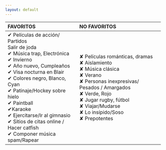 ```yaml
---
layout: default
---
```

|FAVORITOS | NO FAVORITOS | 
|:----------------------|:------------------|
| ✔ Películas de acción/ Partidos<br>Salir de joda<br> ✔ Música trap, Electrónica <br>✔ Invierno <br>✔ Año nuevo, Cumpleaños <br>✔ Visa nocturna en Blair <br>✔ Colores negro, Blanco, Cyan <br>✔ Patinaje/Hockey sobre hielo <br>✔ Paintball <br>✔Karaoke <br>✔ Ejercitarse/Ir al gimnasio <br>✔ Sitios de citas online / Hacer catfish <br>✔ Componer música spam/Rapear | ✘ Películas románticas, dramas<br>✘ Aislamiento <br>✘ Música clásica <br>✘ Verano <br>✘ Personas inexpresivas/ Pesados / Amargados <br>✘ Verde, Rojo <br>✘ Jugar rugby, fútbol <br>✘ Viajar/Mudarse <br>✘ Lo insípido/Soso <br>✘ Prepotentes <br> | 
